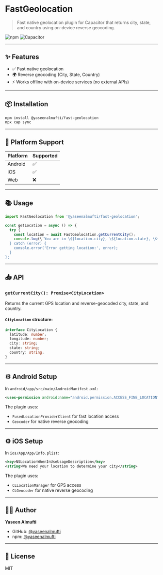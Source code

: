 # FastGeolocation

> Fast native geolocation plugin for Capacitor that returns city, state, and country using on-device reverse geocoding.

![npm](https://img.shields.io/npm/v/@yaseenalmufti/fast-geolocation?color=blue)
![Capacitor](https://img.shields.io/badge/capacitor-5.x-blue)

---

## ✨ Features

- ✅ Fast native geolocation
- 🌍 Reverse geocoding (City, State, Country)
- ⚡ Works offline with on-device services (no external APIs)

---

## 📦 Installation

```bash
npm install @yaseenalmufti/fast-geolocation
npx cap sync
```

---

## 🔧 Platform Support

| Platform | Supported |
|----------|-----------|
| Android  | ✅        |
| iOS      | ✅        |
| Web      | ❌        |

---

## 📚 Usage

```ts
import FastGeolocation from '@yaseenalmufti/fast-geolocation';

const getLocation = async () => {
  try {
    const location = await FastGeolocation.getCurrentCity();
    console.log(\`You are in \${location.city}, \${location.state}, \${location.country}\`);
  } catch (error) {
    console.error('Error getting location:', error);
  }
};
```

---

## 📥 API

### `getCurrentCity(): Promise<CityLocation>`

Returns the current GPS location and reverse-geocoded city, state, and country.

#### `CityLocation` structure:
```ts
interface CityLocation {
  latitude: number;
  longitude: number;
  city: string;
  state: string;
  country: string;
}
```

---

## ⚙️ Android Setup

In `android/app/src/main/AndroidManifest.xml`:

```xml
<uses-permission android:name="android.permission.ACCESS_FINE_LOCATION" />
```

The plugin uses:

- `FusedLocationProviderClient` for fast location access
- `Geocoder` for native reverse geocoding

---

## ⚙️ iOS Setup

In `ios/App/App/Info.plist`:

```xml
<key>NSLocationWhenInUseUsageDescription</key>
<string>We need your location to determine your city</string>
```

The plugin uses:

- `CLLocationManager` for GPS access
- `CLGeocoder` for native reverse geocoding

---

## 🧑‍💻 Author

**Yaseen Almufti**

- GitHub: [@yaseenalmufti](https://github.com/yaseenalmufti)
- npm: [@yaseenalmufti](https://www.npmjs.com/~yaseenalmufti)

---

## 📝 License

MIT
